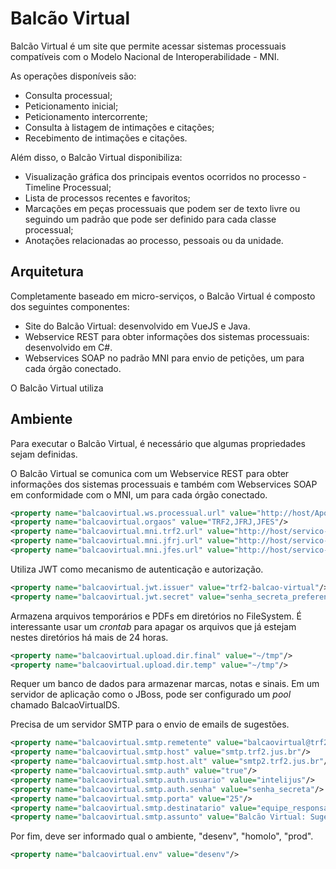 # Balcão Virtual

Balcão Virtual é um site que permite acessar sistemas processuais compatíveis com o Modelo Nacional de Interoperabilidade - MNI.

As operações disponíveis são:
- Consulta processual;
- Peticionamento inicial;
- Peticionamento intercorrente;
- Consulta à listagem de intimações e citações;
- Recebimento de intimações e citações.

Além disso, o Balcão Virtual disponibiliza:
- Visualização gráfica dos principais eventos ocorridos no processo - Timeline Processual;
- Lista de processos recentes e favoritos;
- Marcações em peças processuais que podem ser de texto livre ou seguindo um padrão que pode ser definido para cada classe processual;
- Anotações relacionadas ao processo, pessoais ou da unidade.

## Arquitetura

Completamente baseado em micro-serviços, o Balcão Virtual é composto dos seguintes componentes:
- Site do Balcão Virtual: desenvolvido em VueJS e Java.
- Webservice REST para obter informações dos sistemas processuais: desenvolvido em C#.
- Webservices SOAP no padrão MNI para envio de petições, um para cada órgão conectado.

O Balcão Virtual utiliza

## Ambiente

Para executar o Balcão Virtual, é necessário que algumas propriedades sejam definidas.

O Balcão Virtual se comunica com um Webservice REST para obter informações dos sistemas processuais e também com Webservices SOAP em conformidade com o MNI, um para cada órgão conectado.

```xml
<property name="balcaovirtual.ws.processual.url" value="http://host/ApoloWS/api"/>
<property name="balcaovirtual.orgaos" value="TRF2,JFRJ,JFES"/>
<property name="balcaovirtual.mni.trf2.url" value="http://host/servico-intercomunicacao-2.2.2-mtom/trf2/?wsdl"/>
<property name="balcaovirtual.mni.jfrj.url" value="http://host/servico-intercomunicacao-2.2.2-mtom/jfrj/?wsdl"/>
<property name="balcaovirtual.mni.jfes.url" value="http://host/servico-intercomunicacao-2.2.2-mtom/jfes/?wsdl"/>
 ```

Utiliza JWT como mecanismo de autenticação e autorização.

```xml
<property name="balcaovirtual.jwt.issuer" value="trf2-balcao-virtual"/>
<property name="balcaovirtual.jwt.secret" value="senha_secreta_preferencialmente_guid"/>
 ```

Armazena arquivos temporários e PDFs em diretórios no FileSystem. É interessante usar um *crontab* para apagar os arquivos que já estejam nestes diretórios há mais de 24 horas.

```xml
<property name="balcaovirtual.upload.dir.final" value="~/tmp"/>
<property name="balcaovirtual.upload.dir.temp" value="~/tmp"/>
 ```

Requer um banco de dados para armazenar marcas, notas e sinais. Em um servidor de aplicação como o JBoss, pode ser configurado um _pool_ chamado BalcaoVirtualDS.

Precisa de um servidor SMTP para o envio de emails de sugestões.

```xml
<property name="balcaovirtual.smtp.remetente" value="balcaovirtual@trf2.jus.br"/>
<property name="balcaovirtual.smtp.host" value="smtp.trf2.jus.br"/>
<property name="balcaovirtual.smtp.host.alt" value="smtp2.trf2.jus.br"/>
<property name="balcaovirtual.smtp.auth" value="true"/>
<property name="balcaovirtual.smtp.auth.usuario" value="intelijus"/>
<property name="balcaovirtual.smtp.auth.senha" value="senha_secreta"/>
<property name="balcaovirtual.smtp.porta" value="25"/>
<property name="balcaovirtual.smtp.destinatario" value="equipe_responsavel@trf2.jus.br"/>
<property name="balcaovirtual.smtp.assunto" value="Balcão Virtual: Sugestão"/>
```

Por fim, deve ser informado qual o ambiente, "desenv", "homolo", "prod".

```xml
<property name="balcaovirtual.env" value="desenv"/>
```
